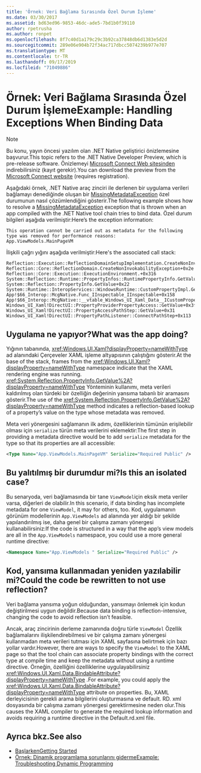 ```yaml
---
title: 'Örnek: Veri Bağlama Sırasında Özel Durum İşleme'
ms.date: 03/30/2017
ms.assetid: bd63ed96-9853-46dc-ade5-7bd1b0f39110
author: rpetrusha
ms.author: ronpet
ms.openlocfilehash: 8f7c40d1a179c29c3b92ca37848db6d1383e5d2d
ms.sourcegitcommit: 289e06e904b72f34ac717dbcc5074239b977e707
ms.translationtype: MT
ms.contentlocale: tr-TR
ms.lasthandoff: 09/17/2019
ms.locfileid: "71049886"
---
```

# <a name="example-handling-exceptions-when-binding-data"></a><span data-ttu-id="88cba-102">Örnek: Veri Bağlama Sırasında Özel Durum İşleme</span><span class="sxs-lookup"><span data-stu-id="88cba-102">Example: Handling Exceptions When Binding Data</span></span>
> [!NOTE]
> <span data-ttu-id="88cba-103">Bu konu, yayın öncesi yazılım olan .NET Native geliştirici önizlemesine başvurur.</span><span class="sxs-lookup"><span data-stu-id="88cba-103">This topic refers to the .NET Native Developer Preview, which is pre-release software.</span></span> <span data-ttu-id="88cba-104">Önizlemeyi [Microsoft Connect Web sitesinden](https://go.microsoft.com/fwlink/?LinkId=394611) indirebilirsiniz (kayıt gerekir).</span><span class="sxs-lookup"><span data-stu-id="88cba-104">You can download the preview from the [Microsoft Connect website](https://go.microsoft.com/fwlink/?LinkId=394611) (requires registration).</span></span>  
  
 <span data-ttu-id="88cba-105">Aşağıdaki örnek, .NET Native araç zinciri ile derlenen bir uygulama verileri bağlamayı denediğinde oluşan bir [MissingMetadataException](missingmetadataexception-class-net-native.md) özel durumunun nasıl çözümlendiğini gösterir.</span><span class="sxs-lookup"><span data-stu-id="88cba-105">The following example shows how to resolve a [MissingMetadataException](missingmetadataexception-class-net-native.md) exception that is thrown when an app compiled with the .NET Native tool chain tries to bind data.</span></span> <span data-ttu-id="88cba-106">Özel durum bilgileri aşağıda verilmiştir:</span><span class="sxs-lookup"><span data-stu-id="88cba-106">Here’s the exception information:</span></span>  
  
```output
This operation cannot be carried out as metadata for the following type was removed for performance reasons:   
App.ViewModels.MainPageVM  
```  
  
 <span data-ttu-id="88cba-107">İlişkili çağrı yığını aşağıda verilmiştir:</span><span class="sxs-lookup"><span data-stu-id="88cba-107">Here's the associated call stack:</span></span>  
  
```output
Reflection::Execution::ReflectionDomainSetupImplementation.CreateNonInvokabilityException+0x238  
Reflection::Core::ReflectionDomain.CreateNonInvokabilityException+0x2e  
Reflection::Core::Execution::ExecutionEnvironment.+0x316  
System::Reflection::Runtime::PropertyInfos::RuntimePropertyInfo.GetValue+0x1cb  
System::Reflection::PropertyInfo.GetValue+0x22  
System::Runtime::InteropServices::WindowsRuntime::CustomPropertyImpl.GetValue+0x42  
App!$66_Interop::McgNative.Func_IInspectable_IInspectable+0x158  
App!$66_Interop::McgNative::__vtable_Windows_UI_Xaml_Data__ICustomProperty.GetValue__STUB+0x46  
Windows_UI_Xaml!DirectUI::PropertyProviderPropertyAccess::GetValue+0x3f   
Windows_UI_Xaml!DirectUI::PropertyAccessPathStep::GetValue+0x31   
Windows_UI_Xaml!DirectUI::PropertyPathListener::ConnectPathStep+0x113  
```  
  
## <a name="what-was-the-app-doing"></a><span data-ttu-id="88cba-108">Uygulama ne yapıyor?</span><span class="sxs-lookup"><span data-stu-id="88cba-108">What was the app doing?</span></span>  
 <span data-ttu-id="88cba-109">Yığının tabanında, <xref:Windows.UI.Xaml?displayProperty=nameWithType> ad alanındaki Çerçeveler XAML işleme altyapısının çalıştığını gösterir.</span><span class="sxs-lookup"><span data-stu-id="88cba-109">At the base of the stack, frames from the <xref:Windows.UI.Xaml?displayProperty=nameWithType> namespace indicate that the XAML rendering engine was running.</span></span>   <span data-ttu-id="88cba-110"><xref:System.Reflection.PropertyInfo.GetValue%2A?displayProperty=nameWithType> Yönteminin kullanımı, meta verileri kaldırılmış olan türdeki bir özelliğin değerinin yansıma tabanlı bir aramasını gösterir.</span><span class="sxs-lookup"><span data-stu-id="88cba-110">The use of the <xref:System.Reflection.PropertyInfo.GetValue%2A?displayProperty=nameWithType> method indicates a reflection-based lookup of a property’s value on the type whose metadata was removed.</span></span>  
  
 <span data-ttu-id="88cba-111">Meta veri yönergesini sağlamanın ilk adımı, özelliklerinin tümünün erişilebilir olması için `serialize` türün meta verilerini eklemektir:</span><span class="sxs-lookup"><span data-stu-id="88cba-111">The first step in providing a metadata directive would be to add `serialize` metadata for the type so that its properties are all accessible:</span></span>  
  
```xml  
<Type Name="App.ViewModels.MainPageVM" Serialize="Required Public" />  
```  
  
## <a name="is-this-an-isolated-case"></a><span data-ttu-id="88cba-112">Bu yalıtılmış bir durumdur mi?</span><span class="sxs-lookup"><span data-stu-id="88cba-112">Is this an isolated case?</span></span>  
 <span data-ttu-id="88cba-113">Bu senaryoda, veri bağlamasında bir tane `ViewModel`için eksik meta veriler varsa, diğerleri de olabilir.</span><span class="sxs-lookup"><span data-stu-id="88cba-113">In this scenario, if data binding has incomplete metadata for one `ViewModel`, it may for others, too.</span></span>  <span data-ttu-id="88cba-114">Kod, uygulamanın görünüm modellerinin `App.ViewModels` ad alanında yer aldığı bir şekilde yapılandırılmış ise, daha genel bir çalışma zamanı yönergesi kullanabilirsiniz:</span><span class="sxs-lookup"><span data-stu-id="88cba-114">If the code is structured in a way that the app’s view models are all in the `App.ViewModels` namespace, you could use a more general runtime directive:</span></span>  
  
```xml  
<Namespace Name="App.ViewModels " Serialize="Required Public" />  
```  
  
## <a name="could-the-code-be-rewritten-to-not-use-reflection"></a><span data-ttu-id="88cba-115">Kod, yansıma kullanmadan yeniden yazılabilir mi?</span><span class="sxs-lookup"><span data-stu-id="88cba-115">Could the code be rewritten to not use reflection?</span></span>  
 <span data-ttu-id="88cba-116">Veri bağlama yansıma yoğun olduğundan, yansımayı önlemek için kodun değiştirilmesi uygun değildir.</span><span class="sxs-lookup"><span data-stu-id="88cba-116">Because data binding is reflection-intensive, changing the code to avoid reflection isn’t feasible.</span></span>  
  
 <span data-ttu-id="88cba-117">Ancak, araç zincirinin derleme zamanında doğru türle `ViewModel` Özellik bağlamalarını ilişkilendirebilmesi ve bir çalışma zamanı yönergesi kullanmadan meta verileri tutması için XAML sayfasına belirtmek için bazı yollar vardır.</span><span class="sxs-lookup"><span data-stu-id="88cba-117">However, there are ways to specify the `ViewModel` to the XAML page so that the tool chain can associate property bindings with the correct type at compile time and keep the metadata without using a runtime directive.</span></span>  <span data-ttu-id="88cba-118">Örneğin, özelliğini özelliklerine uygulayabilirsiniz <xref:Windows.UI.Xaml.Data.BindableAttribute?displayProperty=nameWithType> .</span><span class="sxs-lookup"><span data-stu-id="88cba-118">For example, you could apply the <xref:Windows.UI.Xaml.Data.BindableAttribute?displayProperty=nameWithType> attribute on properties.</span></span> <span data-ttu-id="88cba-119">Bu, XAML derleyicisinin gerekli arama bilgilerini oluşturmasına ve default. RD. xml dosyasında bir çalışma zamanı yönergesi gerektirmesine neden olur.</span><span class="sxs-lookup"><span data-stu-id="88cba-119">This causes the XAML compiler to generate the required lookup information and avoids requiring a runtime directive in the Default.rd.xml file.</span></span>  
  
## <a name="see-also"></a><span data-ttu-id="88cba-120">Ayrıca bkz.</span><span class="sxs-lookup"><span data-stu-id="88cba-120">See also</span></span>

- [<span data-ttu-id="88cba-121">Başlarken</span><span class="sxs-lookup"><span data-stu-id="88cba-121">Getting Started</span></span>](getting-started-with-net-native.md)
- [<span data-ttu-id="88cba-122">Örnek: Dinamik programlama sorunlarını giderme</span><span class="sxs-lookup"><span data-stu-id="88cba-122">Example: Troubleshooting Dynamic Programming</span></span>](example-troubleshooting-dynamic-programming.md)
